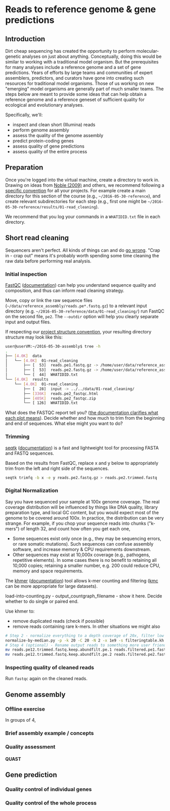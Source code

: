 # Reads to reference genome & gene predictions

## Introduction

Dirt cheap sequencing has created the opportunity to perform molecular-genetic analyses on just about anything. Conceptually, doing this would be similar to working with a traditional model organism. But the prerequisites for many analyses include a reference genome and a set of gene predictions. Years of efforts by large teams and communities of expert assemblers, predictors, and curators have gone into creating such resources for traditional model organisms. Those of us working on new "emerging" model organisms are generally part of much smaller teams. The steps below are meant to provide some ideas that can help obtain a reference genome and a reference geneset of sufficient quality for ecological and evolutionary analyses.

Specifically, we'll:
 * inspect and clean short (Illumina) reads
 * perform genome assembly
 * assess the quality of the genome assembly
 * predict protein-coding genes
 * assess quality of gene predictions
 * assess quality of the entire process


## Preparation

Once you're logged into the virtual machine, create a directory to work in. Drawing on ideas from [Noble (2009)](http://journals.plos.org/ploscompbiol/article?id=10.1371/journal.pcbi.1000424 "A Quick Guide to Organizing Computational Biology Projects") and others, we recommend following a [specific convention](https://github.com/wurmlab/templates/blob/master/project_structures.md "Typical multi-day project structure") for all your projects. For example create a main directory for this section of the course (e.g., `~/2016-05-30-reference`), and create relevant subdirectories for each step (e.g., first one might be `~/2016-05-30-reference/results/01-read_cleaning`).

We recommend that you log your commands in a `WHATIDID.txt` file in each directory.

## Short read cleaning

Sequencers aren't perfect. All kinds of things can and do [go wrong](https://sequencing.qcfail.com/). "Crap in - crap out" means it's probably worth spending some time cleaning the raw data before performing real analysis.

### Initial inspection

[FastQC](http://www.bioinformatics.babraham.ac.uk/projects/fastqc/) ([documentation](http://www.bioinformatics.babraham.ac.uk/projects/fastqc/Help/)) can help you understand sequence quality and composition, and thus can inform read cleaning strategy.

Move, copy or link the raw sequence files (`~/data/reference_assembly/reads.pe*.fastq.gz`) to a relevant input directory (e.g. `~/2016-05-30-reference/data/01-read_cleaning/`) run FastQC on the second file,  `pe2`. The `--outdir` option will help you clearly separate input and output files.

If respecting our [project structure convention](https://github.com/wurmlab/templates/blob/master/project_structures.md "Typical multi-day project structure"), your resulting directory structure may look like this:

```bash
user@userVM:~/2016-05-30-assembly$ tree -h
.
├── [4.0K]  data
│   └── [4.0K]  01-read_cleaning
│       ├── [  53]  reads.pe1.fastq.gz -> /home/user/data/reference_assembly/reads.pe1.fastq.gz
│       ├── [  53]  reads.pe2.fastq.gz -> /home/user/data/reference_assembly/reads.pe2.fastq.gz
│       └── [  44]  WHATIDID.txt
└── [4.0K]  results
    └── [4.0K]  01-read_cleaning
        ├── [  28]  input -> ../../data/01-read_cleaning/
        ├── [336K]  reads.pe2_fastqc.html
        ├── [405K]  reads.pe2_fastqc.zip
        └── [ 126]  WHATIDID.txt
```

What does the FASTQC report tell you? ([the documentation clarifies what each plot means](http://www.bioinformatics.babraham.ac.uk/projects/fastqc/Help/3%20Analysis%20Modules/)). Decide whether and how much to trim from the beginning and end of sequences. What else might you want to do?


### Trimming

[seqtk](https://github.com/lh3/seqtk) ([documentation](http://manpages.ubuntu.com/manpages/vivid/man1/seqtk.1.html)) is a fast and lightweight tool for processing FASTA and FASTQ sequences.

Based on the results from FastQC, replace x and y below to appropriately trim from the left and right side of the sequences.

```bash
seqtk trimfq -b x -e y reads.pe2.fastq.gz > reads.pe2.trimmed.fastq
```

### Digital Normalization

Say you have sequenced your sample at 100x genome coverage. The real coverage distribution will be  influenced by things like DNA quality, library preparation type, and local GC content, but you would expect most of the genome to be covered around 100x. In practice, the distribution can be very strange. For example, if you chop your sequence reads into chunks ("k-mers") of length 32, and count how often you get each one,
 * Some sequences exist only once (e.g., they may be sequencing errors, or rare somatic mutations). Such sequences can confuse assembly software, and increase memory & CPU requirements downstream.
 * Other sequences may exist at 10,000x coverage (e.g., pathogens, repetitive elements). In some cases there is no benefit to retaining all 10,000 copies; retaining a smaller number, e.g. 200 could  reduce CPU, memory and space requirements.

The [khmer](https://github.com/ged-lab/khmer) ([documentation](http://khmer.readthedocs.io/en/v2.0/user/index.html)) tool allows k-mer counting and filtering ([kmc](https://github.com/refresh-bio/KMC) can be more appropriate for large datasets).


load-into-counting.py -
output_countgraph_filename  - show it here.
    Decide whether to do single or paired end.


Use khmer to:
 * remove duplicated reads (check if possible)
 * remove reads containing rare k-mers.
In other situations we might also

```bash
# Step 2 - normalize everything to a depth coverage of 20x, filter low abundance khmers, remove orphaned reads
normalize-by-median.py -p -k 20 -C 20 -N 2 -x 1e9 -s filteringtable.kh  reads.pe12.trimmed.fastq && filter-abund.py -V filteringtable.kh *.keep && extract-paired-reads.py reads.pe12.trimmed.fastq.keep.abundfilt
# Step 4 (optional) - Rename output reads to something more user friendly
mv reads.pe12.trimmed.fastq.keep.abundfilt.pe.1 reads.filtered.pe1.fastq
mv reads.pe12.trimmed.fastq.keep.abundfilt.pe.2 reads.filtered.pe2.fastq
```

### Inspecting quality of cleaned reads

Run `fastqc` again on the cleaned reads.


## Genome assembly

### Offline exercise

In groups of 4,

### Brief assembly example / concepts

### Quality assessment

#### QUAST

## Gene prediction

### Quality control of individual genes

### Quality control of the whole process
